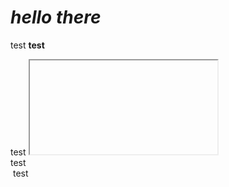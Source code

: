 # *hello there*
 
<a>test</a>
<b>test</b>
<link>test</link>
<iframe>test</iframe>
<div>test</div>
<img>
<base>test</base>
